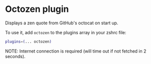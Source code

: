 # Octozen plugin

Displays a zen quote from GitHub's octocat on start up.

To use it, add `octozen` to the plugins array in your zshrc file:

```zsh
plugins=(... octozen)
```

NOTE: Internet connection is required (will time out if not fetched in 2 seconds).
